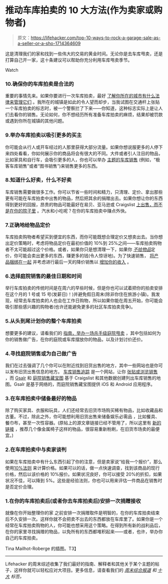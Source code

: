 # 推动车库拍卖的 10 大方法(作为卖家或购物者)

> 原文：<https://lifehacker.com/top-10-ways-to-rock-a-garage-sale-as-a-seller-or-a-sho-1714364609>

这是清理我们的家和找到一些伟大的交易的黄金时间。无论你是去车库甩卖，还是打算自己开一家，这十条建议可以帮助你充分利用车库甩卖季节。

Watch

### 10.确保你的车库拍卖是合法的

重要的事情先来。如果你要进行一次车库拍卖，最好 [了解你所在的城市有什么法律来管理它们](http://lifehacker.com/check-local-laws-to-keep-your-garage-sale-legal-1591435996) 。我所在的城镇是如此的令人望而却步，当我试图在交通杆上张贴一个车库拍卖的标志时，被一个警察拦了下来——你知道，这种标志实际上是让人们去看你的销售。无论如何，你不想经历所有准备车库拍卖的麻烦，结果却被罚款或遇到你所在城镇的其他问题。

### 9.举办车库拍卖以吸引更多的买主

你可能会从行人或开车经过的人那里获得大部分流量。如果你想说服更多的人停下来四处看看，你如何展示你的商品将会有很大的不同。大件或者引人注目的物品，比如家具和自行车，会吸引更多的人，你也可以举办 [主题的车库销售](http://twocents.lifehacker.com/sell-more-stuff-at-your-garage-sale-by-giving-it-a-gimm-1711131284) (例如，“极客车库销售”或者“图书销售”)来销售更多的东西。

### 8.知道什么好卖，什么不好卖

车库销售需要做很多工作。你可以节省一些时间和精力，只清理、定价、拿出那些更有可能在车库拍卖中出售的物品，然后把其余的捐赠出去。如果你想让你的东西得到更好的回报，昂贵的物品可能最好在易贝、亚马逊或 Craigslist [上出售，而不是在你的院子里](http://lifehacker.com/where-you-should-sell-your-stuff-based-on-how-much-its-5821122) 。汽水和小吃呢？在你的车库拍卖中赚点外快。

### 7.正确地给物品定价

车库拍卖购物者希望买到便宜的东西，而你可能既想合理定价又想卖出去。当你想出定价策略时，考虑将物品定价在最初价值的 10%到 25%之间——车库拍卖购物者不太可能超过这个价格。或者，如果你只是想清理一下，如果你 [*不给物品*](http://twocents.lifehacker.com/make-more-money-at-garage-sales-by-not-pricing-items-1623075149)定价，你可能会卖出更多的东西，赚更多的钱(令人惊讶地)。为了快速销售， [将产品捆绑在一起](http://lifehacker.com/bundle-products-together-for-a-quick-sale-5832239) 并考虑进行最后一天的降价销售以 [增加你的收入](http://lifehacker.com/make-more-money-from-your-yard-sales-with-a-price-drop-532356029) 。

### 6.选择庭院销售的最佳日期和时间

举行车库拍卖的传统时间是在周六的早些时候，但是你也可以试着把你的拍卖安排在这个月的 1 号或 15 号(发薪日)！)并避免假日周末(除非你住在旅游小镇)。我发现，经常去车库拍卖的人也会在工作日购物，所以如果你能在周五开始，你可能会吸引那些感兴趣的购物者(也许还能避免更多的社区车库拍卖竞争)。

### 5.从头到尾计划你的整个车库拍卖

想要更多的建议，请看我们的 [指南，举办一场杀手级庭院甩卖](http://lifehacker.com/how-to-throw-a-killer-yard-sale-5894794) ，其中包括如何为你的销售做广告，在你的庭院或车库摆放你的物品，以及计划讨价还价。

### 4.寻找庭院销售或为自己做广告

我们在过去强调了几个你可以在附近找到旧货出售的地方，其中一些网站也是你可以发布旧货出售信息的地方。 [车库销售追踪](http://www.garagesalestracker.com/) 是一个网站，让你 [张贴或浏览销售](http://lifehacker.com/garage-sales-tracker-sorts-and-maps-garage-sales-for-ea-30901342) ，而 [Gsalr](http://lifehacker.com/gsalr-finds-garage-sales-and-plans-an-effective-route-5327840) 和 [庭院销售藏宝图](http://lifehacker.com/yard-sale-treasure-map-plots-out-your-weekend-plunderin-5207604) 基于 Craigslist 和其他数据创建列出车库销售的地图。Gsalr 是基于网络的，而庭院销售藏宝图提供 iOS 和 Android 应用程序。

### 3.在车库拍卖中储备最好的物品

除了购买家具、衣服和玩具，人们还经常去旧货市场购买稀有物品，比如收藏品和古董。不过，除此之外，你可能想利用旧货出售来储备娱乐必需品 ，比如餐具、餐巾布，甚至一次性容器。(原帖上的源文章链接已经不管用了，所以这里有 [新的链接](http://www.likemerchantships.com/2009/06/10-yard-sale-entertaining-essentials.html) ，推荐几个像金属椅子这样的物品，很容易重新粉刷，在旧货市场卖的最便宜。)

### 2.在车库拍卖中与卖家谈判

如果在车库拍卖中有什么东西引起了你的注意，但是卖家说“给我一个报价”，那么使用[10%法则](http://lifehacker.com/use-the-10-rule-to-negotiate-at-yard-sales-1564789427) 来计算价格。如果可以的话，做一点快速调查，找到该商品的现行价格，然后以该价格的 10%报价。如果状况良好，你可以接受 20%的折扣，如果状况不佳，可以降到 5%。这些是经验法则，你也可以用来评估一件商品在销售时是否定价合理。

### 1.在你的车库拍卖后(或者你去车库拍卖后)安排一次捐赠接收

就像在你开始整理你的家 之前安排一次捐赠取件是明智的，在你的车库拍卖结束后不久安排一次。这样你就不会把卖不出去的东西都放在车库里了。如果你是一个经常在车库拍卖购物的人，你可能也想采用这个策略。在得到所有新的战利品后，在你的家里寻找捐赠的物品，以免所有的东西都堆积起来——或者，也许，举办你自己的车库拍卖。

Tina Mailhot-Roberge 的插图。T3】

* * *

Lifehacker 的周末综述收集了我们最好的指南、解释者和其他关于某个主题的帖子，这样你就可以轻松应对大项目。更多信息，请查看我们的 [*周末综合报道*](http://lifehacker.com/tag/weekend-roundup) *和* [*十大*](http://lifehacker.com/tag/lifehacker-top-10) *标签。*